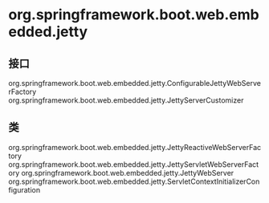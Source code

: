 # org.springframework.boot.web.embedded.jetty

## 接口

org.springframework.boot.web.embedded.jetty.ConfigurableJettyWebServerFactory
org.springframework.boot.web.embedded.jetty.JettyServerCustomizer

## 类

org.springframework.boot.web.embedded.jetty.JettyReactiveWebServerFactory
org.springframework.boot.web.embedded.jetty.JettyServletWebServerFactory
org.springframework.boot.web.embedded.jetty.JettyWebServer
org.springframework.boot.web.embedded.jetty.ServletContextInitializerConfiguration




